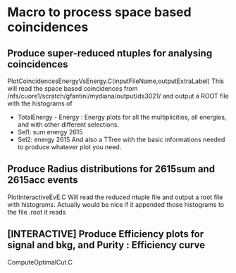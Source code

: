 # Macro to process space based coincidences

## Produce super-reduced ntuples for analysing coincidences
PlotCoincidencesEnergyVsEnergy.C(inputFileName,outputExtraLabel)
This will read the space based coincidences from /nfs/cuore1/scratch/gfantini/mydiana/output/ds3021/ and output a ROOT file with the histograms of
- TotalEnergy - Energy : Energy plots for all the multiplicities, all energies, and with other different selections.
- Sel1: sum energy 2615
- Sel2: energy 2615
And also a TTree with the basic informations needed to produce whatever plot you need.

## Produce Radius distributions for 2615sum and 2615acc events
PlotInteractiveEvE.C
Will read the reduced ntuple file and output a root file with histograms.
Actually would be nice if it appended those histograms to the file .root it reads

## [INTERACTIVE] Produce Efficiency plots for signal and bkg, and Purity : Efficiency curve
ComputeOptimalCut.C
